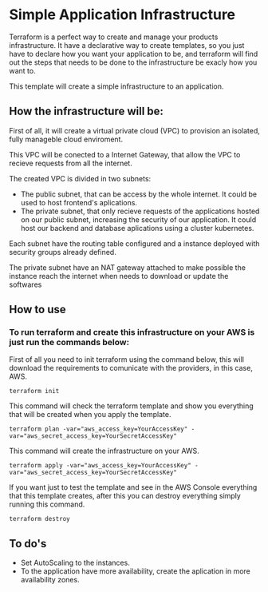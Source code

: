 # Simple Application Infrastructure

Terraform is a perfect way to create and manage your products infrastructure. It have a declarative way to create templates, so you just have to declare how you want your application to be, and terraform will find out the steps that needs to be done to the infrastructure be exacly how you want to.

This template will create a simple infrastructure to an application.

## How the infrastructure will be:

First of all, it will create a virtual private cloud (VPC) to provision an isolated, fully manageble cloud enviroment.

This VPC will be conected to a Internet Gateway, that allow the VPC to recieve requests from all the internet.

The created VPC is divided in two subnets:

- The public subnet, that can be access by the whole internet. It could be used to host frontend's aplications. 
- The private subnet, that only recieve requests of the applications hosted on our public subnet, increasing the security of our application. It could host our backend and database aplications using a cluster kubernetes.

Each subnet have the routing table configured and a instance deployed with security groups already defined.

The private subnet have an NAT gateway attached to make possible the instance reach the internet when needs to download or update the softwares

## How to use

### To run terraform and create this infrastructure on your AWS is just run the commands below:

First of all you need to init terraform using the command below, this will download the requirements to comunicate with the providers, in this case, AWS.
```
terraform init
```

This command will check the terraform template and show you everything that will be created when you apply the template.
```
terraform plan -var="aws_access_key=YourAccessKey" -var="aws_secret_access_key=YourSecretAccessKey"
```

This command will create the infrastructure on your AWS.
```
terraform apply -var="aws_access_key=YourAccessKey" -var="aws_secret_access_key=YourSecretAccessKey"
```

If you want just to test the template and see in the AWS Console everything that this template creates, after this you can destroy everything simply running this command.
```
terraform destroy
```

## To do's
- Set AutoScaling to the instances.
- To the application have more availability, create the aplication in more availability zones.
